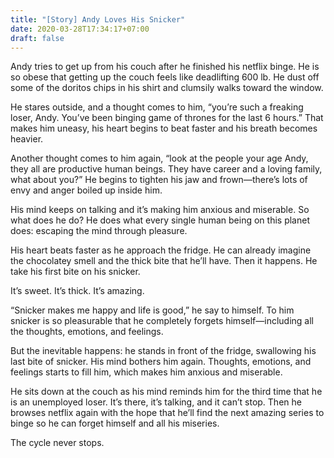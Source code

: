 ```yaml
---
title: "[Story] Andy Loves His Snicker"
date: 2020-03-28T17:34:17+07:00
draft: false
---
```


Andy tries to get up from his couch after he finished his netflix binge. He is so obese that getting up the couch feels like deadlifting 600 lb. He dust off some of the doritos chips in his shirt and clumsily walks toward the window.

He stares outside, and a thought comes to him, “you’re such a freaking loser, Andy. You’ve been binging game of thrones for the last 6 hours.” That makes him uneasy, his heart begins to beat faster and his breath becomes heavier.

Another thought comes to him again, “look at the people your age Andy, they all are productive human beings. They have career and a loving family, what about you?” He begins to tighten his jaw and frown—there’s lots of envy and anger boiled up inside him.

His mind keeps on talking and it’s making him anxious and miserable. So what does he do? He does what every single human being on this planet does: escaping the mind through pleasure.

His heart beats faster as he approach the fridge. He can already imagine the chocolatey smell and the thick bite that he’ll have. Then it happens. He take his first bite on his snicker.

It’s sweet. It’s thick. It’s amazing.

“Snicker makes me happy and life is good,” he say to himself. To him snicker is so pleasurable that he completely forgets himself—including all the thoughts, emotions, and feelings. 

But the inevitable happens: he stands in front of the fridge, swallowing his last bite of snicker. His mind bothers him again. Thoughts, emotions, and feelings starts to fill him, which makes him anxious and miserable. 

He sits down at the couch as his mind reminds him for the third time that he is an unemployed loser. It’s there, it’s talking, and it can’t stop. Then he browses netflix again with the hope that he’ll find the next amazing series to binge so he can forget himself and all his miseries.

The cycle never stops.
